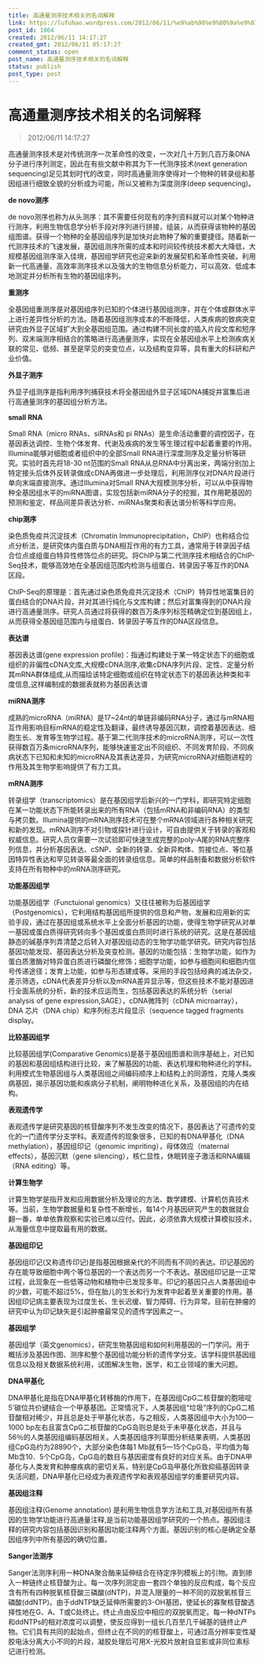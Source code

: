 ```yaml
---
title: 高通量测序技术相关的名词解释
link: https://lufuhao.wordpress.com/2012/06/11/%e9%ab%98%e9%80%9a%e9%87%8f%e6%b5%8b%e5%ba%8f%e6%8a%80%e6%9c%af%e7%9b%b8%e5%85%b3%e7%9a%84%e5%90%8d%e8%af%8d%e8%a7%a3%e9%87%8a/
post_id: 1064
created: 2012/06/11 14:17:27
created_gmt: 2012/06/11 05:17:27
comment_status: open
post_name: 高通量测序技术相关的名词解释
status: publish
post_type: post
---
```


# 高通量测序技术相关的名词解释

> 2012/06/11 14:17:27



高通量测序技术是对传统测序一次革命性的改变，一次对几十万到几百万条DNA分子进行序列测定，因此在有些文献中称其为下一代测序技术(next generation sequencing)足见其划时代的改变，同时高通量测序使得对一个物种的转录组和基因组进行细致全貌的分析成为可能，所以又被称为深度测序(deep sequencing)。



**de novo测序**

de novo测序也称为从头测序：其不需要任何现有的序列资料就可以对某个物种进行测序，利用生物信息学分析手段对序列进行拼接，组装，从而获得该物种的基因组图谱。获得一个物种的全基因组序列是加快对此物种了解的重要捷径。随着新一代测序技术的飞速发展，基因组测序所需的成本和时间较传统技术都大大降低，大规模基因组测序渐入佳境，基因组学研究也迎来新的发展契机和革命性突破。利用新一代高通量、高效率测序技术以及强大的生物信息分析能力，可以高效、低成本地测定并分析所有生物的基因组序列。



**重测序**

全基因组重测序是对基因组序列已知的个体进行基因组测序，并在个体或群体水平上进行差异性分析的方法。随着基因组测序成本的不断降低，人类疾病的致病突变研究由外显子区域扩大到全基因组范围。通过构建不同长度的插入片段文库和短序列、双末端测序相结合的策略进行高通量测序，实现在全基因组水平上检测疾病关联的常见、低频、甚至是罕见的突变位点，以及结构变异等，具有重大的科研和产业价值。



**外显子测序**

外显子组测序是指利用序列捕获技术将全基因组外显子区域DNA捕捉并富集后进行高通量测序的基因组分析方法。



**small RNA**

Small RNA（micro RNAs、siRNAs和 pi RNAs）是生命活动重要的调控因子，在基因表达调控、生物个体发育、代谢及疾病的发生等生理过程中起着重要的作用。Illumina能够对细胞或者组织中的全部Small RNA进行深度测序及定量分析等研究。实验时首先将18-30 nt范围的Small RNA从总RNA中分离出来，两端分别加上特定接头后体外反转录做成cDNA再做进一步处理后，利用测序仪对DNA片段进行单向末端直接测序。通过Illumina对Small RNA大规模测序分析，可以从中获得物种全基因组水平的miRNA图谱，实现包括新miRNA分子的挖掘，其作用靶基因的预测和鉴定、样品间差异表达分析、miRNAs聚类和表达谱分析等科学应用。



**chip测序**

染色质免疫共沉淀技术（Chromatin Immunoprecipitation，ChIP）也称结合位点分析法，是研究体内蛋白质与DNA相互作用的有力工具，通常用于转录因子结合位点或组蛋白特异性修饰位点的研究。将ChIP与第二代测序技术相结合的ChIP-Seq技术，能够高效地在全基因组范围内检测与组蛋白、转录因子等互作的DNA区段。

ChIP-Seq的原理是：首先通过染色质免疫共沉淀技术（ChIP）特异性地富集目的蛋白结合的DNA片段，并对其进行纯化与文库构建；然后对富集得到的DNA片段进行高通量测序。研究人员通过将获得的数百万条序列标签精确定位到基因组上，从而获得全基因组范围内与组蛋白、转录因子等互作的DNA区段信息。



**表达谱**

基因表达谱(gene expression profile)：指通过构建处于某一特定状态下的细胞或组织的非偏性cDNA文库,大规模cDNA测序,收集cDNA序列片段、定性、定量分析其mRNA群体组成,从而描绘该特定细胞或组织在特定状态下的基因表达种类和丰度信息,这样编制成的数据表就称为基因表达谱



**miRNA测序**

成熟的microRNA（miRNA）是17~24nt的单链非编码RNA分子，通过与mRNA相互作用影响目标mRNA的稳定性及翻译，最终诱导基因沉默，调控着基因表达、细胞生长、发育等生物学过程。基于第二代测序技术的microRNA测序，可以一次性获得数百万条microRNA序列，能够快速鉴定出不同组织、不同发育阶段、不同疾病状态下已知和未知的microRNA及其表达差异，为研究microRNA对细胞进程的作用及其生物学影响提供了有力工具。



**mRNA测序**

转录组学（transcriptomics）是在基因组学后新兴的一门学科，即研究特定细胞在某一功能状态下所能转录出来的所有RNA（包括mRNA和非编码RNA）的类型与拷贝数。Illumina提供的mRNA测序技术可在整个mRNA领域进行各种相关研究和新的发现。mRNA测序不对引物或探针进行设计，可自由提供关于转录的客观和权威信息。研究人员仅需要一次试验即可快速生成完整的poly-A尾的RNA完整序列信息，并分析基因表达、cSNP、全新的转录、全新异构体、剪接位点、等位基因特异性表达和罕见转录等最全面的转录组信息。简单的样品制备和数据分析软件支持在所有物种中的mRNA测序研究。



**功能基因组学**

功能基因组学（Functuional genomics）又往往被称为后基因组学（Postgenomics），它利用结构基因组所提供的信息和产物，发展和应用新的实验手段，通过在基因组或系统水平上全面分析基因的功能，使得生物学研究从对单一基因或蛋白质得研究转向多个基因或蛋白质同时进行系统的研究。这是在基因组静态的碱基序列弄清楚之后转入对基因组动态的生物学功能学研究。研究内容包括基因功能发现、基因表达分析及突变检测。基因的功能包括：生物学功能，如作为蛋白质激酶对特异蛋白质进行磷酸化修饰；细胞学功能，如参与细胞间和细胞内信号传递途径；发育上功能，如参与形态建成等。采用的手段包括经典的减法杂交，差示筛选，cDNA代表差异分析以及mRNA差异显示等，但这些技术不能对基因进行全面系统的分析，新的技术应运而生，包括基因表达的系统分析（serial analysis of gene expression,SAGE），cDNA微阵列（cDNA microarray），DNA 芯片（DNA chip）和序列标志片段显示（sequence tagged fragments display。



**比较基因组学**

比较基因组学(Comparative Genomics)是基于基因组图谱和测序基础上，对已知的基因和基因组结构进行比较，来了解基因的功能、表达机理和物种进化的学科。利用模式生物基因组与人类基因组之间编码顺序上和结构上的同源性，克隆人类疾病基因，揭示基因功能和疾病分子机制，阐明物种进化关系，及基因组的内在结构。



**表观遗传学**

表观遗传学是研究基因的核苷酸序列不发生改变的情况下，基因表达了可遗传的变化的一门遗传学分支学科。表观遗传的现象很多，已知的有DNA甲基化（DNA methylation），基因组印记（genomic impriting），母体效应（maternal effects），基因沉默（gene silencing），核仁显性，休眠转座子激活和RNA编辑（RNA editing）等。



**计算生物学**

计算生物学是指开发和应用数据分析及理论的方法、数学建模、计算机仿真技术等。当前，生物学数据量和复杂性不断增长，每14个月基因研究产生的数据就会翻一番，单单依靠观察和实验已难以应付。因此，必须依靠大规模计算模拟技术，从海量信息中提取最有用的数据。



**基因组印记**

基因组印记(又称遗传印记)是指基因根据亲代的不同而有不同的表达。印记基因的存在能导致细胞中两个等位基因的一个表达而另一个不表达。基因组印记是一正常过程，此现象在一些低等动物和植物中已发现多年。印记的基因只占人类基因组中的少数，可能不超过5%，但在胎儿的生长和行为发育中起着至关重要的作用。基因组印记病主要表现为过度生长、生长迟缓、智力障碍、行为异常。目前在肿瘤的研究中认为印记缺失是引起肿瘤最常见的遗传学因素之一。



**基因组学**

基因组学（英文genomics），研究生物基因组和如何利用基因的一门学问。用于概括涉及基因作图、测序和整个基因组功能分析的遗传学分支。该学科提供基因组信息以及相关数据系统利用，试图解决生物，医学，和工业领域的重大问题。



**DNA甲基化**

DNA甲基化是指在DNA甲基化转移酶的作用下，在基因组CpG二核苷酸的胞嘧啶5'碳位共价键结合一个甲基基团。正常情况下，人类基因组“垃圾”序列的CpG二核苷酸相对稀少，并且总是处于甲基化状态，与之相反，人类基因组中大小为100—1000 bp左右且富含CpG二核苷酸的CpG岛则总是处于未甲基化状态，并且与56％的人类基因组编码基因相关。人类基因组序列草图分析结果表明，人类基因组CpG岛约为28890个，大部分染色体每1 Mb就有5—15个CpG岛，平均值为每Mb含10．5个CpG岛，CpG岛的数目与基因密度有良好的对应关系。由于DNA甲基化与人类发育和肿瘤疾病的密切关系，特别是CpG岛甲基化所致抑癌基因转录失活问题，DNA甲基化已经成为表观遗传学和表观基因组学的重要研究内容。



**基因组注释**

基因组注释(Genome annotation) 是利用生物信息学方法和工具,对基因组所有基因的生物学功能进行高通量注释,是当前功能基因组学研究的一个热点。基因组注释的研究内容包括基因识别和基因功能注释两个方面。基因识别的核心是确定全基因组序列中所有基因的确切位置。



**Sanger法测序**

Sanger法测序利用一种DNA聚合酶来延伸结合在待定序列模板上的引物。直到掺入一种链终止核苷酸为止。每一次序列测定由一套四个单独的反应构成，每个反应含有所有四种脱氧核苷酸三磷酸(dNTP)，并混入限量的一种不同的双脱氧核苷三磷酸(ddNTP)。由于ddNTP缺乏延伸所需要的3-OH基团，使延长的寡聚核苷酸选择性地在G、A、T或C处终止。终止点由反应中相应的双脱氧而定。每一种dNTPs和ddNTPs的相对浓度可以调整，使反应得到一组长几百至几千碱基的链终止产物。它们具有共同的起始点，但终止在不同的的核苷酸上，可通过高分辨率变性凝胶电泳分离大小不同的片段，凝胶处理后可用X-光胶片放射自显影或非同位素标记进行检测。
